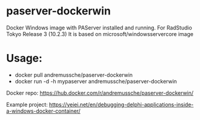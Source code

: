 # paserver-dockerwin
Docker Windows image with PAServer installed and running. For RadStudio Tokyo Release 3 (10.2.3)
It is based on microsoft/windowsservercore image

# Usage:
* docker pull andremussche/paserver-dockerwin
* docker run -d -h mypaserver andremussche/paserver-dockerwin

Docker repo: https://hub.docker.com/r/andremussche/paserver-dockerwin/

Example project: https://yeiei.net/en/debugging-delphi-applications-inside-a-windows-docker-container/
